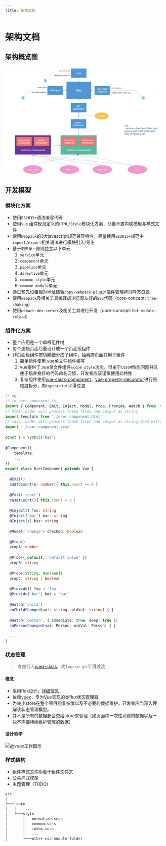 ```yaml
---
title: 架构文档
---
```


# 架构文档

## 架构概览图

![架构概览](/public/images/architecture.png)


## 开发模型

### 模块化方案

- 使用`ES2015+`语法编写代码
- 使用`Vue` 组件规范定义的`HTML/Style`模块化方案，尽量不要内联模板与样式文件
- 使用`Webpack`的3大javascript规范兼容特性，尽量使用`ES2015+`规范中`import/export`相关语法进行模块引入/导出
- 基于`职责单一`原则独立以下单元
   1. `service`单元
   2. `component`单元
   3. `pipeline`单元
   4. `directive`单元
   5. `common style`单元
   6. `common module`单元
- 通过预先设置相对地址结合`copy-webpack-plugin`插件管理拷贝静态资源
- 使用`webpack`及相关工具编译成浏览器友好的`ES5`代码（core-concept: `tree-shaking`）
- 使用`weback-dev-server`及相关工具进行开发（core-concept: `hot-module-reload`）

### 组件化方案

- 整个应用是一个单根组件树
- 每个逻辑页面尽量设计成一个页面级组件
- 非页面级组件按功能细分成子组件，抽离跨页面共用子组件
	 1. 简单组件使用.vue单文件组件编写
	 2. vue提供了.vue单文件组件`scope style`功能，但由于`CSSOM`性能问题并且便于培养良好的代码命名习惯，开发者应该谨慎使用此特性
	 3. 复杂组件使用[vue-class-component](https://github.com/vuejs/vue-class-component)，[vue-property-decorator](https://github.com/kaorun343/vue-property-decorator)进行细粒度拆分，向`typescript`平滑过渡

``` typescript
// eg:
// in user-component.ts
import { Component, Emit, Inject, Model, Prop, Provide, Watch } from 'vue-property-decorator'
// html-loader will process these files and output as string
import template from './user-component.html'
// sass-loader will process these files and output as string,then extra it to .css file
import './user-component.scss'

const s = Symbol('baz')

@Component({
	template,
	...
})
export class UserComponent extends Vue {

  @Emit()
  addToCount(n: number){ this.count += n }

  @Emit('reset')
  resetCount(){ this.count = 0 }

  @Inject() foo: string
  @Inject('bar') bar: string
  @Inject(s) baz: string

  @Model('change') checked: boolean

  @Prop()
  propA: number

  @Prop({ default: 'default value' })
  propB: string

  @Prop([String, Boolean])
  propC: string | boolean

  @Provide() foo = 'foo'
  @Provide('bar') baz = 'bar'

  @Watch('child')
  onChildChanged(val: string, oldVal: string) { }

  @Watch('person', { immediate: true, deep: true })
  onPersonChanged(val: Person, oldVal: Person) { }

  ...
}
```

### 状态管理

 > 考虑引入[vuex-class](https://github.com/ktsn/vuex-class/)，向`typescript`平滑过渡

#### 概念

- 采用flux设计，[详细信息](http://facebook.github.io/flux/docs/overview.html#content)
- 依赖[vuex](https://vuex.vuejs.org/en/)，专为Vue实现的类flux状态管理器
- 为减小store在整个项目的复杂度以及不必要的数据维护，开发者应当深入理解该状态管理模型。
- 并不是所有的数据都会交给store来管理（如页面中一次性消费的数据以及一些不需要持续维护管理的数据）

#### 设计哲学

![@vuex工作图示](https://vuex.vuejs.org/vuex.png)

### 样式结构

- 组件样式文件附着于组件文件夹
- 公共样式模型
- 主题管理（TODO）
```
src
│
└─── core
│   │   ...
│   └───style
│       │   normalize.scss
│       │   common.scss
│       │   index.scss
│       │   ...
│       └───other-css-module-folder
```
